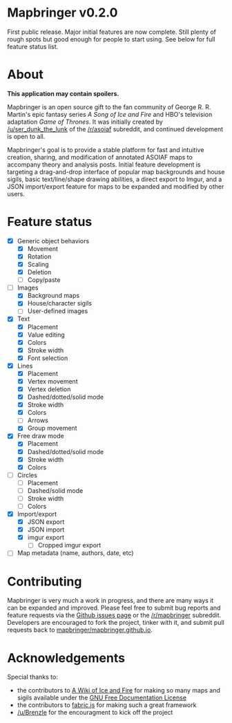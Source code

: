 # Mapbringer v0.2.0

First public release. Major initial features are now complete. Still plenty of rough spots but good enough for people to start using. See below for full feature status list.

# About

**This application may contain spoilers.**

Mapbringer is an open source gift to the fan community of George R. R. Martin's epic fantasy series *A Song of Ice and Fire* and HBO's television adaptation *Game of Thrones*. It was initially created by [/u/ser_dunk_the_lunk](http://www.reddit.com/user/ser_dunk_the_lunk/) of the [/r/asoiaf](http://www.reddit.com/r/asoiaf/) subreddit, and continued development is open to all.

Mapbringer's goal is to provide a stable platform for fast and intuitive creation, sharing, and modification of annotated ASOIAF maps to accompany theory and analysis posts. Initial feature development is targeting a drag-and-drop interface of popular map backgrounds and house sigils, basic text/line/shape drawing abilities, a direct export to Imgur, and a JSON import/export feature for maps to be expanded and modified by other users.

# Feature status

- [x] Generic object behaviors
	- [x] Movement
	- [x] Rotation
	- [x] Scaling
	- [x] Deletion
	- [ ] Copy/paste
- [ ] Images
	- [x] Background maps
	- [x] House/character sigils
	- [ ] User-defined images
- [x] Text
	- [x] Placement
	- [x] Value editing
	- [x] Colors
	- [x] Stroke width
	- [x] Font selection
- [x] Lines
	- [x] Placement
	- [x] Vertex movement
	- [x] Vertex deletion
	- [x] Dashed/dotted/solid mode
	- [x] Stroke width
	- [x] Colors
	- [ ] Arrows
	- [x] Group movement
- [x] Free draw mode
	- [x] Placement
	- [x] Dashed/dotted/solid mode
	- [x] Stroke width
	- [x] Colors
- [ ] Circles
	- [ ] Placement
	- [ ] Dashed/solid mode
	- [ ] Stroke width
	- [ ] Colors
- [x] Import/export
	- [x] JSON export
	- [x] JSON import
	- [x] imgur export
		- [ ] Cropped imgur export
- [ ] Map metadata (name, authors, date, etc)

# Contributing

Mapbringer is very much a work in progress, and there are many ways it can be expanded and improved. Please feel free to submit bug reports and feature requests via the [Github issues page](https://github.com/mapbringer/mapbringer.github.io/issues) or the [/r/mapbringer](http://www.reddit.com/r/mapbringer/) subreddit. Developers are encouraged to fork the project, tinker with it, and submit pull requests back to [mapbringer/mapbringer.github.io](https://github.com/mapbringer/mapbringer.github.io).

# Acknowledgements

Special thanks to:

- the contributors to [A Wiki of Ice and Fire](http://awoiaf.westeros.org/) for making so many maps and sigils available under the [GNU Free Documentation License](http://www.gnu.org/copyleft/fdl.html)
- the contributors to [fabric.js](https://github.com/kangax/fabric.js/) for making such a great framework
- [/u/Brenzle](http://www.reddit.com/user/Brenzle) for the encouragment to kick off the project